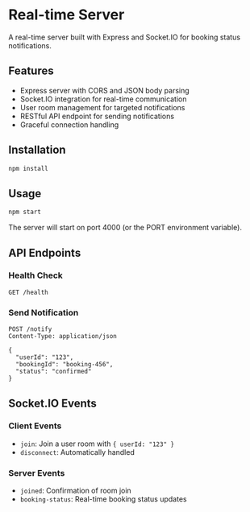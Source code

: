 # Real-time Server

A real-time server built with Express and Socket.IO for booking status notifications.

## Features

- Express server with CORS and JSON body parsing
- Socket.IO integration for real-time communication
- User room management for targeted notifications
- RESTful API endpoint for sending notifications
- Graceful connection handling

## Installation

```bash
npm install
```

## Usage

```bash
npm start
```

The server will start on port 4000 (or the PORT environment variable).

## API Endpoints

### Health Check
```
GET /health
```

### Send Notification
```
POST /notify
Content-Type: application/json

{
  "userId": "123",
  "bookingId": "booking-456",
  "status": "confirmed"
}
```

## Socket.IO Events

### Client Events
- `join`: Join a user room with `{ userId: "123" }`
- `disconnect`: Automatically handled

### Server Events
- `joined`: Confirmation of room join
- `booking-status`: Real-time booking status updates
